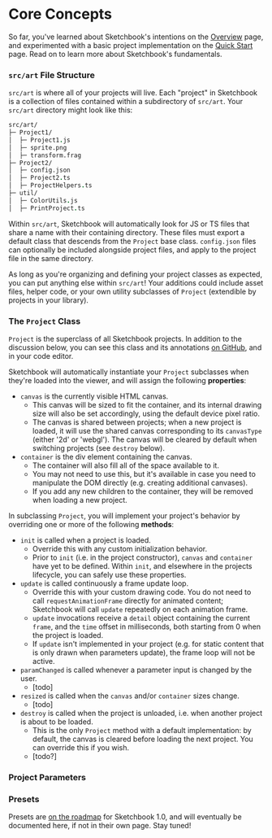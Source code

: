 # Core Concepts

So far, you've learned about Sketchbook's intentions on the [Overview](README.md) page, and experimented with a basic project implementation on the [Quick Start](quick-start.md) page. Read on to learn more about Sketchbook's fundamentals.

### `src/art` File Structure

`src/art` is where all of your projects will live. Each "project" in Sketchbook is a collection of files contained within a subdirectory of `src/art`. Your `src/art` directory might look like this:

```fs
src/art/
├─ Project1/
│  ├─ Project1.js
│  ├─ sprite.png
│  ├─ transform.frag
├─ Project2/
│  ├─ config.json
│  ├─ Project2.ts
│  ├─ ProjectHelpers.ts
├─ util/
│  ├─ ColorUtils.js
│  ├─ PrintProject.ts
```

Within `src/art`, Sketchbook will automatically look for JS or TS files that share a name with their containing directory. These files must export a default class that descends from the `Project` base class. `config.json` files can optionally be included alongside project files, and apply to the project file in the same directory.

As long as you're organizing and defining your project classes as expected, you can put anything else within `src/art`! Your additions could include asset files, helper code, or your own utility subclasses of `Project` (extendible by projects in your library).

### The `Project` Class

`Project` is the superclass of all Sketchbook projects. In addition to the discussion below, you can see this class and its annotations [on GitHub](https://github.com/flatpickles/sketchbook/blob/main/src/lib/base/Project/Project.ts), and in your code editor.

Sketchbook will automatically instantiate your `Project` subclasses when they're loaded into the viewer, and will assign the following **properties**:

-   `canvas` is the currently visible HTML canvas.
    -   This canvas will be sized to fit the container, and its internal drawing size will also be set accordingly, using the default device pixel ratio.
    -   The canvas is shared between projects; when a new project is loaded, it will use the shared canvas corresponding to its `canvasType` (either '2d' or 'webgl'). The canvas will be cleared by default when switching projects (see `destroy` below).
-   `container` is the div element containing the canvas.
    -   The container will also fill all of the space available to it.
    -   You may not need to use this, but it's available in case you need to manipulate the DOM directly (e.g. creating additional canvases).
    -   If you add any new children to the container, they will be removed when loading a new project.

In subclassing `Project`, you will implement your project's behavior by overriding one or more of the following **methods**:

-   `init` is called when a project is loaded.
    -   Override this with any custom initialization behavior.
    -   Prior to `init` (i.e. in the project constructor), `canvas` and `container` have yet to be defined. Within `init`, and elsewhere in the projects lifecycle, you can safely use these properties.
-   `update` is called continuously a frame update loop.
    -   Override this with your custom drawing code. You do not need to call `requestAnimationFrame` directly for animated content; Sketchbook will call `update` repeatedly on each animation frame.
    -   `update` invocations receive a `detail` object containing the current `frame`, and the `time` offset in milliseconds, both starting from 0 when the project is loaded.
    -   If `update` isn't implemented in your project (e.g. for static content that is only drawn when parameters update), the frame loop will not be active.
-   `paramChanged` is called whenever a parameter input is changed by the user.
    -   [todo]
-   `resized` is called when the `canvas` and/or `container` sizes change.
    -   [todo]
-   `destroy` is called when the project is unloaded, i.e. when another project is about to be loaded.
    -   This is the only `Project` method with a default implementation: by default, the canvas is cleared before loading the next project. You can override this if you wish.
    -   [todo?]

### Project Parameters

### Presets

Presets are [on the roadmap](https://github.com/flatpickles/sketchbook/issues/21) for Sketchbook 1.0, and will eventually be documented here, if not in their own page. Stay tuned!
